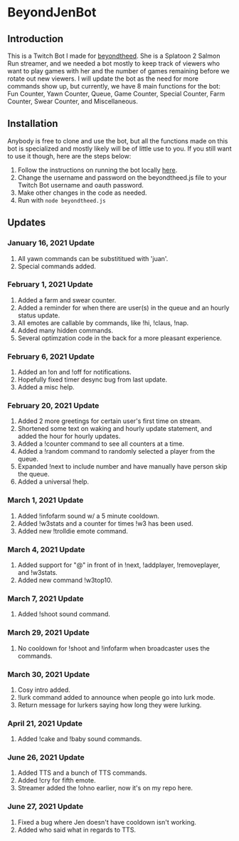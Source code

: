 # BeyondJenBot

## Introduction

This is a Twitch Bot I made for [beyondtheed](https://www.twitch.tv/beyondtheed). She is a Splatoon 2
Salmon Run streamer, and we needed a bot mostly to keep track of viewers who want to play games with
her and the number of games remaining before we rotate out new viewers. I will update the bot as the
need for more commands show up, but currently, we have 8 main functions for the bot: Fun Counter,
Yawn Counter, Queue, Game Counter, Special Counter, Farm Counter, Swear Counter, and Miscellaneous.  

## Installation

Anybody is free to clone and use the bot, but all the functions made on this bot is specialized and mostly
likely will be of little use to you. If you still want to use it though, here are the steps below:  

1. Follow the instructions on running the bot locally [here](https://dev.twitch.tv/docs/irc).
2. Change the username and password on the beyondtheed.js file to your Twitch Bot username and oauth password.
3. Make other changes in the code as needed.
4. Run with `node beyondtheed.js`  

## Updates

### January 16, 2021 Update  

1. All yawn commands can be substititued with 'juan'.
2. Special commands added.  

### February 1, 2021 Update  

1. Added a farm and swear counter.
2. Added a reminder for when there are user(s) in the queue and an hourly status update.
3. All emotes are callable by commands, like !hi, !claus, !nap.
4. Added many hidden commands.
5. Several optimzation code in the back for a more pleasant experience.  

### February 6, 2021 Update  

1. Added an !on and !off for notifications.
2. Hopefully fixed timer desync bug from last update.
3. Added a misc help.

### February 20, 2021 Update  

1. Added 2 more greetings for certain user's first time on stream.
2. Shortened some text on waking and hourly update statement, and added the hour for hourly updates.
3. Added a !counter command to see all counters at a time.
4. Added a !random command to randomly selected a player from the queue.
5. Expanded !next to include number and have manually have person skip the queue. 
6. Added a universal !help.  

### March 1, 2021 Update

1. Added !infofarm sound w/ a 5 minute cooldown.
2. Added !w3stats and a counter for times !w3 has been used.
3. Added new !trolldie emote command.  

### March 4, 2021 Update

1. Added support for "@" in front of <user> in !next, !addplayer, !removeplayer, and !w3stats.
2. Added new command !w3top10.

### March 7, 2021 Update  

1. Added !shoot sound command. 

### March 29, 2021 Update  

1. No cooldown for !shoot and !infofarm when broadcaster uses the commands. 

### March 30, 2021 Update  

1. Cosy intro added.
2. !lurk command added to announce when people go into lurk mode.
3. Return message for lurkers saying how long they were lurking. 

### April 21, 2021 Update  

1. Added !cake and !baby sound commands. 

### June 26, 2021 Update

1. Added TTS and a bunch of TTS commands.
2. Added !cry for fifth emote.
3. Streamer added the !ohno earlier, now it's on my repo here.  

### June 27, 2021 Update

1. Fixed a bug where Jen doesn't have cooldown isn't working.
2. Added who said what in regards to TTS. 
